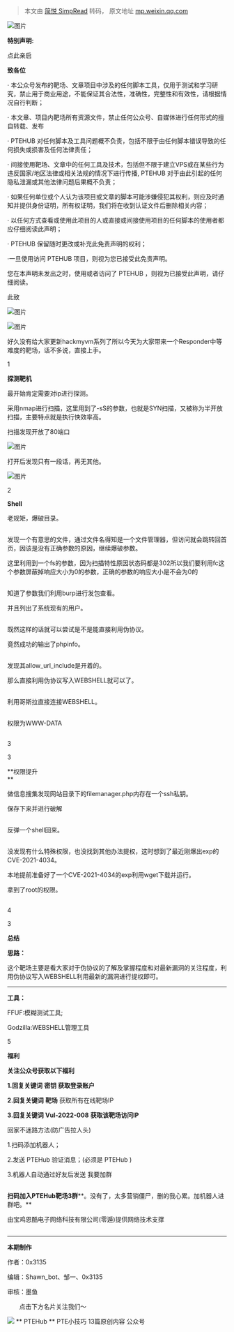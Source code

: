 > 本文由 [简悦 SimpRead](http://ksria.com/simpread/) 转码， 原文地址 [mp.weixin.qq.com](https://mp.weixin.qq.com/s/TzB04FfHVBVU6u5sKUQV3A)

![图片](https://mmbiz.qpic.cn/mmbiz_png/IBqeMoOWia87cQywVmLjK6AAibszyRe4IjVprUicyMBlshIC8KWa8V2akj65cGSn0nPwicTERSF8F1GWhYGuyhptkQ/640?wx_fmt=png&tp=webp&wxfrom=5&wx_lazy=1&wx_co=1)

**特别声明:**

点此亲启

**致各位**

· 本公众号发布的靶场、文章项目中涉及的任何脚本工具，仅用于测试和学习研究，禁止用于商业用途，不能保证其合法性，准确性，完整性和有效性，请根据情况自行判断；

· 本文章、项目内靶场所有资源文件，禁止任何公众号、自媒体进行任何形式的擅自转载、发布

· PTEHUB 对任何脚本及工具问题概不负责，包括不限于由任何脚本错误导致的任何损失或损害及任何法律责任；

· 间接使用靶场、文章中的任何工具及技术，包括但不限于建立VPS或在某些行为违反国家/地区法律或相关法规的情况下进行传播, PTEHUB 对于由此引起的任何隐私泄漏或其他法律问题后果概不负责；

· 如果任何单位或个人认为该项目或文章的脚本可能涉嫌侵犯其权利，则应及时通知并提供身份证明，所有权证明，我们将在收到认证文件后删除相关内容；

· 以任何方式查看或使用此项目的人或直接或间接使用项目的任何脚本的使用者都应仔细阅读此声明；

· PTEHUB 保留随时更改或补充此免责声明的权利；

·一旦使用访问 PTEHUB 项目，则视为您已接受此免责声明。

您在本声明未发出之时，使用或者访问了 PTEHUB ，则视为已接受此声明，请仔细阅读。  

此致

  

  

  

![图片](https://mmbiz.qpic.cn/mmbiz_svg/6t0VDe9bl5c19UhCoAqSJsbGVFE2AGkehUSwIJ80rLG7sicu1ibhEU9qTmG3WlBXLhTia05DLPKcq5lCaqWqXX5LXAdtVAQocxw/640?wx_fmt=svg&tp=webp&wxfrom=5&wx_lazy=1&wx_co=1)

![图片](https://mmbiz.qpic.cn/mmbiz_png/IBqeMoOWia87diauw7JFeflsqdArF4ZcMrTZIBIWkICERBt50hUJn0NShfWNj6bmuxr75XdcOic0498gbteJ99gfg/640?wx_fmt=png&tp=webp&wxfrom=5&wx_lazy=1&wx_co=1)

  

  

好久没有给大家更新hackmyvm系列了所以今天为大家带来一个Responder中等难度的靶场，话不多说，直接上手。

  

1

**探测靶机**

最开始肯定需要对ip进行探测。

采用nmap进行扫描，这里用到了-sS的参数，也就是SYN扫描，又被称为半开放扫描，主要特点就是执行快效率高。

扫描发现开放了80端口

![图片](https://mmbiz.qpic.cn/mmbiz_png/IBqeMoOWia87cQywVmLjK6AAibszyRe4IjFApxpgKfku0wyVszAyWu4rXBIiaxoibNYxQHuicadoia18ltz5wtMG4CJg/640?wx_fmt=png&tp=webp&wxfrom=5&wx_lazy=1&wx_co=1)

打开后发现只有一段话，再无其他。

![图片](https://mmbiz.qpic.cn/mmbiz_png/IBqeMoOWia87cQywVmLjK6AAibszyRe4IjV8cIx5ia9OAMqGB0lgLw9cl7icLwKbvrO2JbMUVtbgsG9rMhETdryOLw/640?wx_fmt=png&tp=webp&wxfrom=5&wx_lazy=1&wx_co=1)

  

2  

  

**Shell**

老规矩，爆破目录。

![图片](data:image/gif;base64,iVBORw0KGgoAAAANSUhEUgAAAAEAAAABCAYAAAAfFcSJAAAADUlEQVQImWNgYGBgAAAABQABh6FO1AAAAABJRU5ErkJggg==)

发现一个有意思的文件，通过文件名得知是一个文件管理器，但访问就会跳转回首页，因该是没有正确参数的原因，继续爆破参数。

这里利用到一个fs的参数，因为扫描特性原因状态码都是302所以我们要利用fc这个参数屏蔽掉响应大小为0的参数，正确的参数的响应大小是不会为0的

![图片](data:image/gif;base64,iVBORw0KGgoAAAANSUhEUgAAAAEAAAABCAYAAAAfFcSJAAAADUlEQVQImWNgYGBgAAAABQABh6FO1AAAAABJRU5ErkJggg==)

知道了参数我们利用burp进行发包查看。

并且列出了系统现有的用户。

![图片](data:image/gif;base64,iVBORw0KGgoAAAANSUhEUgAAAAEAAAABCAYAAAAfFcSJAAAADUlEQVQImWNgYGBgAAAABQABh6FO1AAAAABJRU5ErkJggg==)

既然这样的话就可以尝试是不是能直接利用伪协议。  

竟然成功的输出了phpinfo。

![图片](data:image/gif;base64,iVBORw0KGgoAAAANSUhEUgAAAAEAAAABCAYAAAAfFcSJAAAADUlEQVQImWNgYGBgAAAABQABh6FO1AAAAABJRU5ErkJggg==)

发现其allow_url_include是开着的。  

那么直接利用伪协议写入WEBSHELL就可以了。

![图片](data:image/gif;base64,iVBORw0KGgoAAAANSUhEUgAAAAEAAAABCAYAAAAfFcSJAAAADUlEQVQImWNgYGBgAAAABQABh6FO1AAAAABJRU5ErkJggg==)

利用哥斯拉直接连接WEBSHELL。

![图片](data:image/gif;base64,iVBORw0KGgoAAAANSUhEUgAAAAEAAAABCAYAAAAfFcSJAAAADUlEQVQImWNgYGBgAAAABQABh6FO1AAAAABJRU5ErkJggg==)

权限为WWW-DATA

![图片](data:image/gif;base64,iVBORw0KGgoAAAANSUhEUgAAAAEAAAABCAYAAAAfFcSJAAAADUlEQVQImWNgYGBgAAAABQABh6FO1AAAAABJRU5ErkJggg==)

3  
  

3  
  

  

**权限提升  
**

做信息搜集发现网站目录下的filemanager.php内存在一个ssh私钥。

保存下来并进行破解

![图片](data:image/gif;base64,iVBORw0KGgoAAAANSUhEUgAAAAEAAAABCAYAAAAfFcSJAAAADUlEQVQImWNgYGBgAAAABQABh6FO1AAAAABJRU5ErkJggg==)

  

反弹一个shell回来。

![图片](data:image/gif;base64,iVBORw0KGgoAAAANSUhEUgAAAAEAAAABCAYAAAAfFcSJAAAADUlEQVQImWNgYGBgAAAABQABh6FO1AAAAABJRU5ErkJggg==)

  

  

没发现有什么特殊权限，也没找到其他办法提权，这时想到了最近刚爆出exp的CVE-2021-4034。  

本地提前准备好了一个CVE-2021-4034的exp利用wget下载并运行。  

拿到了root的权限。

![图片](data:image/gif;base64,iVBORw0KGgoAAAANSUhEUgAAAAEAAAABCAYAAAAfFcSJAAAADUlEQVQImWNgYGBgAAAABQABh6FO1AAAAABJRU5ErkJggg==)

4  
  

3  
  

  

**总结**

**思路：**

这个靶场主要是看大家对于伪协议的了解及掌握程度和对最新漏洞的关注程度，利用伪协议写入WEBSHELL利用最新的漏洞进行提权即可。

  

---

**工具：**

FFUF:模糊测试工具;

Godzilla:WEBSHELL管理工具

5

  

**福利**

**关注公众号获取以下福利**

**1.回复关键词** **密钥** **获取登录账户**

**2.回复关键词** **靶场** 获取所有在线靶场IP

**3.回复关键词** **Vul-2022-008** **获取该靶场访问IP**  

  

回家不迷路方法(防广告拉人头)

1.扫码添加机器人；

2.发送 PTEHub 验证消息；(必须是 PTEHub )

3.机器人自动通过好友后发送 我要加群

  

![图片](data:image/gif;base64,iVBORw0KGgoAAAANSUhEUgAAAAEAAAABCAYAAAAfFcSJAAAADUlEQVQImWNgYGBgAAAABQABh6FO1AAAAABJRU5ErkJggg==)

**扫码加入PTEHub靶场3群****。没有了，太多营销僵尸，删的我心累。加机器人进群吧。**  

  

  

  

  

由宝鸡恩酷电子网络科技有限公司(零遁)提供网络技术支撑

  

![图片](data:image/gif;base64,iVBORw0KGgoAAAANSUhEUgAAAAEAAAABCAYAAAAfFcSJAAAADUlEQVQImWNgYGBgAAAABQABh6FO1AAAAABJRU5ErkJggg==)

  

* * *

**本期制作**

作者：0x3135

编辑：Shawn_bot、邹一、0x3135

审核：墨鱼

       点击下方名片关注我们～

 ![](http://mmbiz.qpic.cn/mmbiz_png/IBqeMoOWia86Ah75BNfkufWicVVia95bA1HwqO042MK4PTqIUXm79OH4nibIL1FnZg9NXTiaBHxrvxskJY2AIlKxLLA/0?wx_fmt=png) ** PTEHub ** PTE小技巧 13篇原创内容   公众号